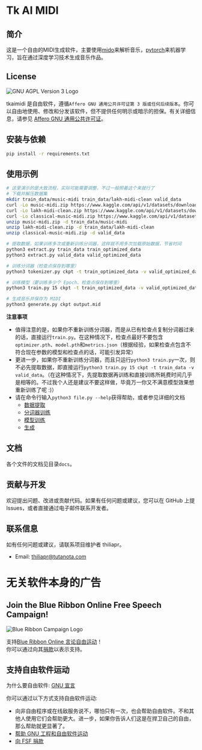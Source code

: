 # Tk AI MIDI
## 简介
这是一个自由的MIDI生成软件，主要使用[mido](https://github.com/mido/mido/)来解析音乐，[pytorch](https://github.com/pytorch/pytorch/)来机器学习，旨在通过深度学习技术生成音乐作品。

## License
![GNU AGPL Version 3 Logo](https://www.gnu.org/graphics/agplv3-with-text-162x68.png)

tkaimidi 是自由软件，遵循`Affero GNU 通用公共许可证第 3 版或任何后续版本`。你可以自由地使用、修改和分发该软件，但不提供任何明示或暗示的担保。有关详细信息，请参见 [Affero GNU 通用公共许可证](https://www.gnu.org/licenses/agpl-3.0.html)。

## 安装与依赖
```bash
pip install -r requirements.txt
```

## 使用示例
```bash
# 这里演示的是大致流程，实际可能需要调整，不过一般照着这个来就行了
# 下载并解压数据集
mkdir train_data/music-midi train_data/lakh-midi-clean valid_data
curl -Lo music-midi.zip https://www.kaggle.com/api/v1/datasets/download/yigk4out/music-midi
curl -Lo lakh-midi-clean.zip https://www.kaggle.com/api/v1/datasets/download/imsparsh/lakh-midi-clean
curl -Lo classical-music-midi.zip https://www.kaggle.com/api/v1/datasets/download/soumikrakshit/classical-music-midi
unzip music-midi.zip -d train_data/music-midi
unzip lakh-midi-clean.zip -d train_data/lakh-midi-clean
unzip classical-music-midi.zip -d valid_data

# 提取数据，如果训练多次或重新训练分词器，这样就不用多次加载原始数据，节省时间
python3 extract.py train_data train_optimized_data
python3 extract.py valid_data valid_optimized_data

# 训练分词器（检查点保存到哪里）
python3 tokenizer.py ckpt -t train_optimized_data -v valid_optimized_data

# 训练模型（要训练多少个 Epoch、检查点保存到哪里）
python3 train.py 15 ckpt -t train_optimized_data -v valid_optimized_data

# 生成音乐并保存为 MIDI
python3 generate.py ckpt output.mid
```

**注意事项**
- 值得注意的是，如果你不重新训练分词器，而是从已有检查点复制分词器过来的话，直接运行`train.py`。在这种情况下，检查点最好不要包含`optimizer.pth`、`model.pth`和`metrics.json`（根据经验，如果检查点包含不符合现在参数的模型和检查点的话，可能引发异常）
- 更进一步，如果你不重新训练分词器，而且只运行`python3 train.py`一次，则不必先提取数据，即直接运行`python3 train.py 15 ckpt -t train_data -v valid_data`。（在这种情况下，先提取数据再训练和直接训练所耗费时间几乎是相等的。不过我个人还是建议不要这样做，毕竟万一你又不满意模型效果想重新训练了呢 :)）
- 请在命令行输入`python3 file.py --help`获得帮助，或者参见详细的文档
  + [数据提取](docs/extract.md)
  + [分词器训练](docs/tokenizer.md)
  + [模型训练](docs/train.md)
  + [生成](docs/generate.md)

## 文档
各个文件的文档见目录`docs`。

## 贡献与开发
欢迎提出问题、改进或贡献代码。如果有任何问题或建议，您可以在 GitHub 上提 Issues，或者直接通过电子邮件联系开发者。

## 联系信息
如有任何问题或建议，请联系项目维护者 thiliapr。
- Email: thiliapr@tutanota.com

# 无关软件本身的广告
## Join the Blue Ribbon Online Free Speech Campaign!
![Blue Ribbon Campaign Logo](https://www.eff.org/files/brstrip.gif)

支持[Blue Ribbon Online 言论自由运动](https://www.eff.org/pages/blue-ribbon-campaign)！  
你可以通过向其[捐款](https://supporters.eff.org/donate)以表示支持。

## 支持自由软件运动
为什么要自由软件: [GNU 宣言](https://www.gnu.org/gnu/manifesto.html)

你可以通过以下方式支持自由软件运动:
- 向非自由程序或在线敌服务说不，哪怕只有一次，也会帮助自由软件。不和其他人使用它们会帮助更大。进一步，如果你告诉人们这是在捍卫自己的自由，那么帮助就更显著了。
- [帮助 GNU 工程和自由软件运动](https://www.gnu.org/help/help.html)
- [向 FSF 捐款](https://www.fsf.org/about/ways-to-donate/)